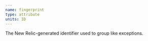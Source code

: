```yaml
---
name: fingerprint
type: attribute
units: ID
---
```


The New Relic-generated identifier used to group like exceptions.